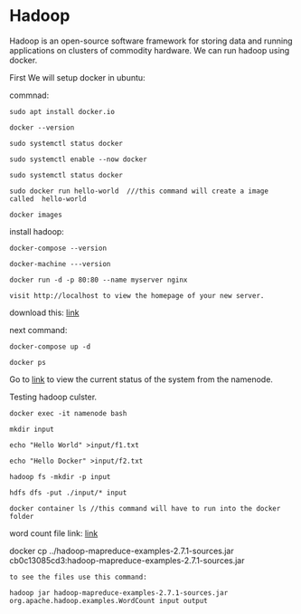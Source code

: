 # Hadoop
Hadoop is an open-source software framework for storing data and running applications on clusters of commodity hardware.
We can run hadoop using docker.

First We will setup docker in ubuntu:

commnad:
```
sudo apt install docker.io

docker --version

sudo systemctl status docker

sudo systemctl enable --now docker

sudo systemctl status docker

sudo docker run hello-world  ///this command will create a image called  hello-world

docker images
```
install hadoop:

```
docker-compose --version

docker-machine ---version

docker run -d -p 80:80 --name myserver nginx

visit http://localhost to view the homepage of your new server.

```

download this:
[link](https://github.com/big-data-europe/docker-hadoop)

next command:
```
docker-compose up -d

docker ps
```
Go to [link](http://localhost:9870) to view the current status of the system from the namenode.

Testing hadoop culster.
```
docker exec -it namenode bash

mkdir input

echo "Hello World" >input/f1.txt

echo "Hello Docker" >input/f2.txt

hadoop fs -mkdir -p input

hdfs dfs -put ./input/* input

docker container ls //this command will have to run into the docker folder

```
word count file link:
[link](https://www.youtube.com/redirect?event=video_description&redir_token=QUFFLUhqa0U4QzVzWENvby04a19mSTd2V1dDeFFYRnd6d3xBQ3Jtc0tsYkJuS1Vnb0tuZ3ktZUswUnhXdERsX1A3YlY1X09xaFB3YjdzZkVBNFlZb0lEdVdYbXhja0kzWDFTQkFJSDlMYzlwV3poaFZrcFY3TzI2VEtmcEVuLVJYNUhlWHJDVEF1eFVMRWpaNmktS3BPMEEwTQ&q=https%3A%2F%2Frepo1.maven.org%2Fmaven2%2Forg%2Fapache%2Fhadoop%2Fhadoop-mapreduce-examples%2F2.7.1%2Fhadoop-mapreduce-examples-2.7.1-sources.jar)

docker cp ../hadoop-mapreduce-examples-2.7.1-sources.jar cb0c13085cd3:hadoop-mapreduce-examples-2.7.1-sources.jar

```
to see the files use this command:

hadoop jar hadoop-mapreduce-examples-2.7.1-sources.jar org.apache.hadoop.examples.WordCount input output

```
 
 
 
